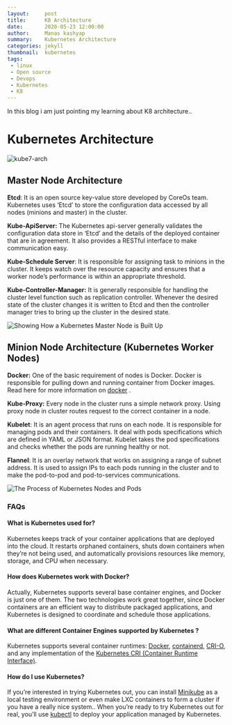 ```yaml
---
layout:     post
title:      K8 Architecture
date:       2020-05-23 12:00:00
author:     Manas kashyap
summary:    Kubernetes Architecture
categories: jekyll
thumbnail:  kubernetes
tags:
 - linux
 - Open source
 - Devops
 - Kubernetes
 - K8
---
```

In this blog i am just pointing my learning about K8 architecture.. 

# Kubernetes Architecture

![kube7-arch](https://static1.tothenew.com/blog/wp-content/uploads/2016/08/kube7-arch.png)

 

## Master Node Architecture

**Etcd**: It is an open source key-value store developed by CoreOs team. Kubernetes uses ‘Etcd’ to store the configuration data accessed by all nodes (minions and master) in the cluster.

**Kube-ApiServer:** The Kubernetes api-server generally validates the configuration data store in ‘Etcd’ and the details of the deployed container that are in agreement. It also provides a RESTful interface to make communication easy.

**Kube-Schedule Server**: It is responsible for assigning task to minions in the cluster. It keeps watch over the resource capacity and ensures that a worker node’s performance is within an appropriate threshold.

**Kube-Controller-Manager:** It is generally responsible for handling the cluster level function such as replication controller. Whenever the desired state of the cluster changes it is written to Etcd and then the controller manager tries to bring up the cluster in the desired state.

![Showing How a Kubernetes Master Node is Built Up](https://kublr.com/wp-content/uploads/2017/09/Screen-Shot-2019-09-06-at-11.43.45-AM.png)

## Minion Node Architecture (**Kubernetes Worker Nodes**)

**Docker:** One of  the basic requirement of nodes is Docker. Docker is responsible for pulling down and running container from Docker images. Read here for more information on [docker](https://www.tothenew.com/blog/what-is-docker-and-why-use-it/) .

**Kube-Proxy:** Every node in the cluster runs a simple network proxy. Using proxy node in cluster routes request to the correct container in a node.

**Kubelet**: It is an agent process that runs on each node. It is responsible for managing pods and their containers. It deal with pods specifications which are defined in YAML or JSON format. Kubelet takes the pod specifications and checks whether the pods are running healthy or not.

**Flannel**: It is an overlay network that works on assigning  a range of subnet address. It is used to assign IPs to each pods running in the cluster and to make the  pod-to-pod  and pod-to-services communications.

![The Process of Kubernetes Nodes and Pods](https://kublr.com/wp-content/uploads/2017/09/Screen-Shot-2019-09-06-at-11.43.58-AM.png)

### FAQs

#### What is Kubernetes used for?

Kubernetes keeps track of your container applications that are deployed into the cloud. It restarts orphaned containers, shuts down containers when they’re not being used, and automatically provisions resources like memory, storage, and CPU when necessary.

#### How does Kubernetes work with Docker?

Actually, Kubernetes supports several base container engines, and Docker is just one of them. The two technologies work great together, since Docker containers are an efficient way to distribute packaged applications, and Kubernetes is designed to coordinate and schedule those applications.

#### **What are different Container Engines supported by Kubernetes ?**

Kubernetes supports several container runtimes: [Docker](https://docs.docker.com/engine/), [containerd](https://containerd.io/docs/), [CRI-O](https://cri-o.io/#what-is-cri-o), and any implementation of the [Kubernetes CRI (Container Runtime Interface)](https://github.com/kubernetes/community/blob/master/contributors/devel/sig-node/container-runtime-interface.md).

#### How do I use Kubernetes?

If you’re interested in trying Kubernetes out, you can install [Minikube](https://kubernetes.io/docs/tutorials/hello-minikube/) as a local testing environment or even make LXC containers to form a cluster if you have a really nice system.. When you’re ready to try Kubernetes out for real, you’ll use [kubectl](https://kubernetes.io/docs/tutorials/kubernetes-basics/deploy-app/deploy-intro/) to deploy your application managed by Kubernetes.